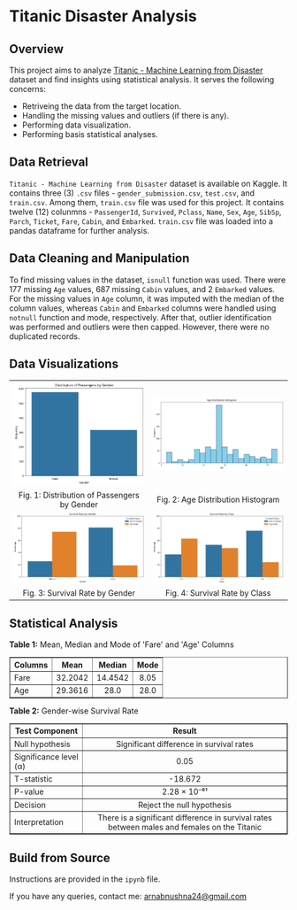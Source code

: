 # Titanic Disaster Analysis



## Overview
This project aims to analyze [Titanic - Machine Learning from Disaster](https://www.kaggle.com/c/titanic/data) dataset and find insights using statistical analysis. It serves the following concerns:

* Retriveing the data from the target location.
* Handling the missing values and outliers (if there is any).
* Performing data visualization.
* Performing basis statistical analyses.


## Data Retrieval
`Titanic - Machine Learning from Disaster` dataset is available on Kaggle. It contains three (3) `.csv` files - `gender_submission.csv`, `test.csv`, and `train.csv`. Among them, `train.csv` file was used for this project. It contains twelve (12) colunmns - `PassengerId`,	`Survived`,	`Pclass`,	`Name`,	`Sex`,	`Age`,	`SibSp`, 	`Parch`, `Ticket`, `Fare`, `Cabin`, and	`Embarked`. `train.csv` file was loaded into a pandas dataframe for further analysis.


## Data Cleaning and Manipulation
To find missing values in the dataset, `isnull` function was used. There were 177 missing `Age` values, 687 missing `Cabin` values, and 2 `Embarked` values. For the missing values in `Age` column, it was imputed with the median of the column values, whereas `Cabin` and `Embarked` columns were handled using `notnull` function and mode, respectively. After that, outlier identification was performed and outliers were then capped. However, there were no duplicated records.


## Data Visualizations
<table>
  
  <tr>
    <td align="center"><img src="https://github.com/ArnabUshna24/Titanic-Disaster-Analysis/blob/main/data_visualizations/gender_distribution.png" alt="Distribution of Passengers by Gender" width="300"/></td>
    <td align="center"><img src="https://github.com/ArnabUshna24/Titanic-Disaster-Analysis/blob/main/data_visualizations/age_distribution.png" alt="Age Distribution Histogram" width="300"/></td>
  </tr>
  
  <tr>
    <td align="center"> Fig. 1: Distribution of Passengers by Gender </td>
    <td align="center"> Fig. 2: Age Distribution Histogram </td>
  </tr>
  
  <tr>
    <td align="center"><img src="https://github.com/ArnabUshna24/Titanic-Disaster-Analysis/blob/main/data_visualizations/gender-wise_survival_rate.png" alt="Survival Rate by Gender" width="300"/></td>
    <td align="center"><img src="https://github.com/ArnabUshna24/Titanic-Disaster-Analysis/blob/main/data_visualizations/class-wise_survival_rate.png" alt="Survival Rate by Class" width="300"/></td>
  </tr>
  
   <tr>
    <td align="center"> Fig. 3: Survival Rate by Gender </td>
    <td align="center"> Fig. 4: Survival Rate by Class </td>
  </tr>
  
</table>



## Statistical Analysis
<p><strong>Table 1:</strong> Mean, Median and Mode of 'Fare' and 'Age' Columns </p>
<table border="1" cellspacing="0" cellpadding="5">
  <tr>
    <th> Columns </th>
    <th align="center"> Mean </th>
    <th align="center"> Median </th>
    <th align="center"> Mode </th>
  </tr>
  <tr>
    <td> Fare </td>
    <td align="center"> 32.2042 </td>
    <td align="center"> 14.4542 </td>
    <td align="center"> 8.05 </td>
  </tr>
  <tr>
    <td> Age </td>
    <td align="center"> 29.3616 </td>
    <td align="center"> 28.0 </td>
    <td align="center"> 28.0 </td>
  </tr>
</table>


<p><strong>Table 2:</strong> Gender-wise Survival Rate </p>
<table border="1" cellspacing="0" cellpadding="5">
  <tr>
    <th> Test Component </th>
    <th align="center"> Result </th>
  </tr>
  
  <tr>
    <td> Null hypothesis </td>
    <td align="center"> Significant difference in survival rates </td>
  </tr>

  <tr>
    <td> Significance level (α) </td>
    <td align="center"> 0.05 </td>
  </tr>

  <tr>
    <td> T-statistic </td>
    <td align="center"> -18.672 </td>
  </tr>

  <tr>
    <td> P-value </td>
    <td align="center"> 2.28 × 10⁻⁶¹ </td>
  </tr>

  <tr>
    <td> Decision </td>
    <td align="center"> Reject the null hypothesis </td>
  </tr>

   <tr>
    <td> Interpretation </td>
    <td align="center"> There is a significant difference in survival rates between males and females on the Titanic </td>
  </tr>
</table>


## Build from Source
Instructions are provided in the `ipynb` file.


If you have any queries, contact me: arnabnushna24@gmail.com
